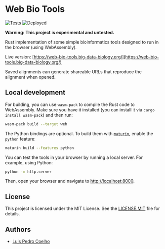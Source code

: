 # Web Bio Tools
[![Tests](https://github.com/luispedro/web-bio-tools/actions/workflows/test.yml/badge.svg?branch=main)](https://github.com/luispedro/web-bio-tools/actions/workflows/test.yml) [![Deployed](https://img.shields.io/website?url=https%3A%2F%2Fweb-bio-tools.big-data-biology.org&label=deployed)](https://web-bio-tools.big-data-biology.org/)

**Warning: This project is experimental and untested.**

Rust implementation of some simple bioinformatics tools designed to run in the browser (using WebAssembly).

Live version: [https://web-bio-tools.big-data-biology.org/](https://web-bio-tools.big-data-biology.org/)

Saved alignments can generate shareable URLs that reproduce the alignment when opened.


## Local development

For building, you can use `wasm-pack` to compile the Rust code to WebAssembly.
Make sure you have it installed (you can install it via `cargo install
wasm-pack`) and then run:

```bash
wasm-pack build --target web
```

The Python bindings are optional. To build them with
[`maturin`](https://github.com/PyO3/maturin), enable the `python`
feature:

```bash
maturin build --features python
```

You can test the tools in your browser by running a local server. For example, using Python:

```bash
python -m http.server
```

Then, open your browser and navigate to
[http://localhost:8000](http://localhost:8000).


## License

This project is licensed under the MIT License. See the
[LICENSE.MIT](LICENSE.MIT) file for details.

## Authors

- [Luis Pedro Coelho](https://luispedro.org/)

